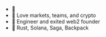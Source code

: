 - 👋
- 👀 Love markets, teams, and crypto
- 📜 Engineer and exited web2 founder
- 🌱 Rust, Solana, Saga, Backpack

<!---
autocatalytic/autocatalytic is a ✨ special ✨ repository because its `README.md` (this file) appears on your GitHub profile.
You can click the Preview link to take a look at your changes.
--->
